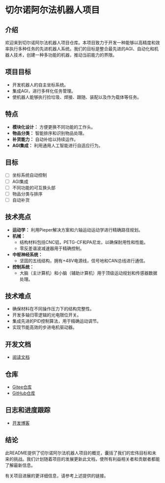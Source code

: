 # 切尔诺阿尔法机器人项目

## 介绍

欢迎来到切尔诺阿尔法机器人项目仓库。本项目致力于开发一种能够以高精度和效率执行多种任务的先进机器人系统。我们的目标是整合最先进的AGI、自动化和机器人技术，创建一种多功能的机器，推动当前能力的界限。

## 项目目标

- 开发机器人的自主坐标系统。
- 集成AGI，进行多样化任务管理。
- 使机器人能够执行捡垃圾、焊接、跟随、装配以及作为载体等任务。

## 特点

- **模块化设计：** 方便更换不同功能的工作头。
- **物品分类：** 智能排序和识别物品处理。
- **补货能力：** 自动补给以持续运作。
- **AGI集成：** 利用通用人工智能进行自适应行为。

## 目标

- [ ] 坐标系统自动控制
- [ ] AGI集成
- [ ] 不同功能的可互换头部
- [ ] 物品分类与排序
- [ ] 自动补货

## 技术亮点

- **运动学：** 利用Pieper解决方案和六轴运动运动学进行精确路径规划。
- **机械：**
  - 结构材料包括CNC铝，PETG-CF和PA尼龙，以确保耐用性和性能。
  - 零反差谐波减速器用于精确控制。
- **中枢神经系统：**
  - 坚固的五线结构，拥有+48V电源线，信号地和CAN总线进行通信。
- **控制系统：**
  - 大脑（主计算机）和小脑（辅助计算机）用于顶级运动规划和传感器数据处理。

## 技术难点

- 确保材料在不同操作压力下的结构完整性。
- 开发多轴归零逻辑的光电限位开关。
- 集成先进的PID控制算法，用于精确运动调节。
- 实现节能高效的步进电机驱动器。

## 开发文档

- [阅读文档](#)

## 仓库

- [Gitee仓库](https://gitee.com/SpannerJun/cherno-alpha-robot)
- [GitHub仓库](https://github.com/SpannerJun/ChernoAlpha-Robot)

## 日志和进度跟踪

- [开发博客](https://www.spannerjun.club/category/Cherno-Alpha/)

## 结论

此README提供了切尔诺阿尔法机器人项目的概览，囊括了我们的宏伟目标和未来的挑战。我们计划随着项目的发展更新此文档，使所有利益相关者和贡献者都能了解最新信息。

有关项目进展的更详细信息，请参考上述提供的链接。
